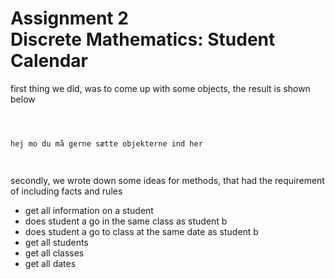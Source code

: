 <h1>Assignment 2 <br/>Discrete Mathematics: Student Calendar</h1>

<p>first thing we did, was to come up with some objects, the result is shown below</p>

```pl



hej mo du må gerne sætte objekterne ind her




```
<p>secondly, we wrote down some ideas for methods, that had the requirement of including facts and rules</p>

<ul>
  <li>get all information on a student</li>
  <li>does student a go in the same class as student b</li>
  <li>does student a go to class at the same date as student b</li>
  <li>get all students</li>
  <li>get all classes</li>
  <li>get all dates</li>
</ul>
